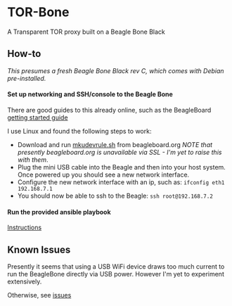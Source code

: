 TOR-Bone
========

A Transparent TOR proxy built on a Beagle Bone Black

How-to
------

_This presumes a fresh Beagle Bone Black rev C, which comes with Debian pre-installed._

#### Set up networking and SSH/console to the Beagle Bone

There are good guides to this already online, such as the BeagleBoard [getting started guide](http://beagleboard.org/Getting+Started)

I use Linux and found the following steps to work:
- Download and run [mkudevrule.sh](http://beagleboard.org/static/Drivers/Linux/FTDI/mkudevrule.sh) from beagleboard.org *NOTE that presently beagleboard.org is unavailable via SSL - I'm yet to raise this with them*.
- Plug the mini USB cable into the Beagle and then into your host system.  
Once powered up you should see a new network interface.
- Configure the new network interface with an ip, such as:
    `ifconfig eth1 192.168.7.1`
- You should now be able to ssh to the Beagle:
    `ssh root@192.168.7.2`

#### Run the provided ansible playbook
[Instructions](https://github.com/auraltension/TOR-Bone/tree/master/ansible)

Known Issues
------------
Presently it seems that using a USB WiFi device draws too much current to run the BeagleBone directly via USB power.  However I'm yet to experiment extensively.

Otherwise, see [issues](https://github.com/auraltension/TOR-Bone/issues)
